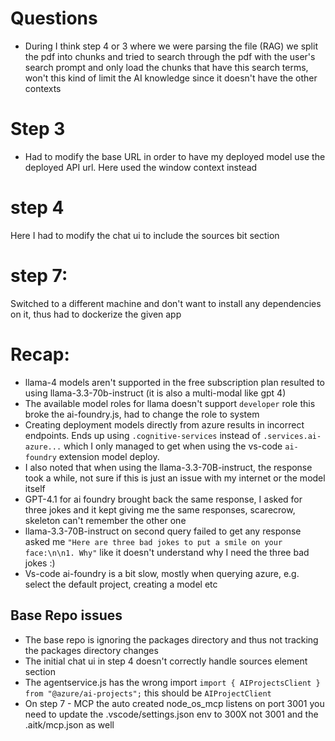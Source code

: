 # Questions
- During I think step 4 or 3 where we were parsing the file (RAG) we split the pdf into chunks and tried to search through the pdf with the user's search prompt and only load the chunks that have this search terms, won't this kind of limit the AI knowledge since it doesn't have the other contexts


# Step 3
- Had to modify the base URL in order to have my deployed model use the deployed API url. Here used the window context instead

# step 4
Here I had to modify the chat ui to include the sources bit section

# step 7: 
Switched to a different machine and don't want to install any dependencies on it, thus had to dockerize the given app


# Recap: 
- llama-4 models aren't supported in the free subscription plan resulted to using llama-3.3-70b-instruct (it is also a multi-modal like gpt 4)
- The available model roles for llama doesn't support `developer` role this broke the ai-foundry.js, had to change the role to system
- Creating deployment models directly from azure results in incorrect endpoints. Ends up using `.cognitive-services` instead of `.services.ai-azure...` which I only managed to get when using the vs-code `ai-foundry` extension model deploy. 
- I also noted that when using the llama-3.3-70B-instruct, the response took a while, not sure if this is just an issue with my internet or the model itself
- GPT-4.1 for ai foundry brought back the same response, I asked for three jokes and it kept giving me the same responses, scarecrow, skeleton can't remember the other one
- llama-3.3-70B-instruct on second query failed to get any response asked me `"Here are three bad jokes to put a smile on your face:\n\n1. Why"` like it doesn't understand why I need the three bad jokes :)
- Vs-code ai-foundry is a bit slow, mostly when querying azure, e.g. select the default project, creating a model etc

<!-- # Todo 
- [ ] remove the langchainjs requirement from the root package.json (Here basically remove the root package json, no longer used, switched to the packages) -->

## Base Repo issues
- The base repo is ignoring the packages directory and thus not tracking the packages directory changes
- The initial chat ui in step 4 doesn't correctly handle sources element section
- The agentservice.js has the wrong import `import { AIProjectsClient } from "@azure/ai-projects";` this should be `AIProjectClient`
- On step 7 - MCP the auto created node_os_mcp listens on port 3001 you need to update the .vscode/settings.json env to 300X not 3001 and the .aitk/mcp.json as well